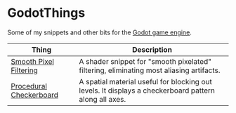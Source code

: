 # GodotThings
Some of my snippets and other bits for the [Godot game engine](https://github.com/godotengine/godot).

Thing | Description
--- | ---
[Smooth Pixel Filtering](SmoothPixelFiltering) | A shader snippet for "smooth pixelated" filtering, eliminating most aliasing artifacts.
[Procedural Checkerboard](ProceduralCheckerboard) | A spatial material useful for blocking out levels. It displays a checkerboard pattern along all axes.
